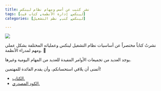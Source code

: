 ```yaml
---
title: نشر كتيب عن أسس ومهام نظام لينكس
tags: [لينكس, إدارة الأنظمة, كتاب قيت]
categories: [لينكس, كتب, نظم التشغيل]

---
```


<img src="{{ site.baseurl_root }}/public/images/linux-book.png" class="post-image resize-md center-image" />

نشرتُ كتاباً مختصراً عن أساسيات نظام التشغيل لينكس وعملياته المختلفة بشكل عملي ومهم لمدراء الأنظمة. 📕 

يوجد العديد من تجميعات الأوامر المفيدة للعديد من المهام اليومية وغيرها.

أتمنى أن يلاقي استحسانكم، وأن يقدم الفائدة للمهتمين!

- [الكتاب.](https://abdullah-barrak.gitbook.io/linux-sysops-handbook/)
- [الكود المصدري.](https://github.com/abarrak/linux-sysops-handbook)
